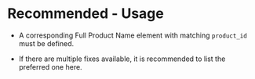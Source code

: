 # Recommended - Usage

* A corresponding Full Product Name element with matching `product_id` must be defined.

* If there are multiple fixes available, it is recommended to list the preferred one here.
